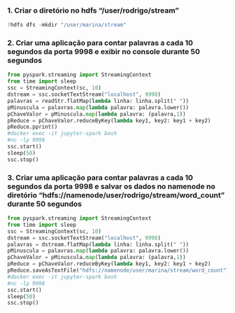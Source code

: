 ### 1. Criar o diretório no hdfs “/user/rodrigo/stream”
```python
!hdfs dfs -mkdir "/user/marina/stream"
```
### 2. Criar uma aplicação para contar palavras a cada 10 segundos da porta 9998 e exibir no console durante 50 segundos

```python
from pyspark.streaming import StreamingContext
from time import sleep
ssc = StreamingContext(sc, 10)
dstream = ssc.socketTextStream("localhost", 9998)
palavras = readStr.flatMap(lambda linha: linha.split(" "))
pMinuscula = palavras.map(lambda palavra: palavra.lower())
pChaveValor = pMinuscula.map(lambda palavra: (palavra,1))
pReduce = pChaveValor.reduceByKey(lambda key1, key2: key1 + key2)
pReduce.pprint()
#docker exec -it jupyter-spark bash
#nc -lp 9998
ssc.start()
sleep(50)
ssc.stop()
```

### 3. Criar uma aplicação para contar palavras a cada 10 segundos da porta 9998 e salvar os dados no namenode no diretório “hdfs://namenode/user/rodrigo/stream/word_count” durante 50 segundos

```python
from pyspark.streaming import StreamingContext
from time import sleep
ssc = StreamingContext(sc, 10)
dstream = ssc.socketTextStream("localhost", 9998)
palavras = dstream.flatMap(lambda linha: linha.split(" "))
pMinuscula = palavras.map(lambda palavra: palavra.lower())
pChaveValor = pMinuscula.map(lambda palavra: (palavra,1))
pReduce = pChaveValor.reduceByKey(lambda key1, key2: key1 + key2)
pReduce.saveAsTextFile("hdfs://namenode/user/marina/stream/word_count")
#docker exec -it jupyter-spark bash
#nc -lp 9998
ssc.start()
sleep(50)
ssc.stop()
```
